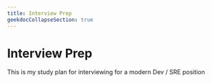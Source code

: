 ```yaml
---
title: Interview Prep
geekdocCollapseSection: true
---
```

# Interview Prep #

This is my study plan for interviewing for a modern Dev / SRE position